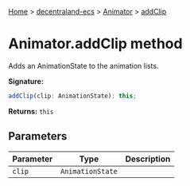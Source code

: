 [Home](./index) &gt; [decentraland-ecs](./decentraland-ecs.md) &gt; [Animator](./decentraland-ecs.animator.md) &gt; [addClip](./decentraland-ecs.animator.addclip.md)

# Animator.addClip method

Adds an AnimationState to the animation lists.

**Signature:**
```javascript
addClip(clip: AnimationState): this;
```
**Returns:** `this`

## Parameters

|  Parameter | Type | Description |
|  --- | --- | --- |
|  `clip` | `AnimationState` |  |

